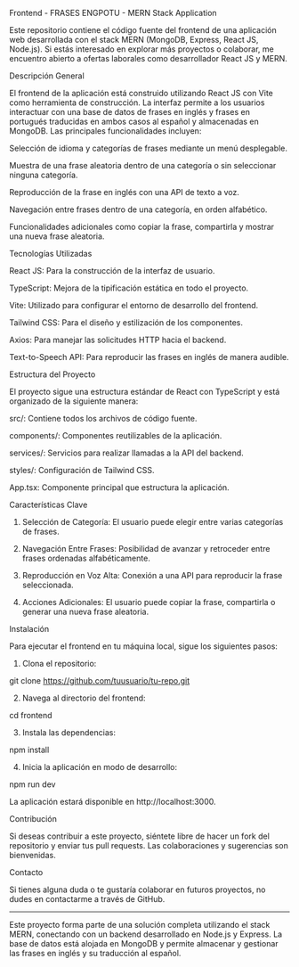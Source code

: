 Frontend - FRASES ENGPOTU - MERN Stack Application

Este repositorio contiene el código fuente del frontend de una aplicación web desarrollada con el stack MERN (MongoDB, Express, React JS, Node.js). Si estás interesado en explorar más proyectos o colaborar, me encuentro abierto a ofertas laborales como desarrollador React JS y MERN.

Descripción General

El frontend de la aplicación está construido utilizando React JS con Vite como herramienta de construcción. La interfaz permite a los usuarios interactuar con una base de datos de frases en inglés y frases en portugués traducidas en ambos casos al español y almacenadas en MongoDB. Las principales funcionalidades incluyen:

Selección de idioma y categorías de frases mediante un menú desplegable.

Muestra de una frase aleatoria dentro de una categoría o sin seleccionar ninguna categoría.

Reproducción de la frase en inglés con una API de texto a voz.

Navegación entre frases dentro de una categoría, en orden alfabético.

Funcionalidades adicionales como copiar la frase, compartirla y mostrar una nueva frase aleatoria.


Tecnologías Utilizadas

React JS: Para la construcción de la interfaz de usuario.

TypeScript: Mejora de la tipificación estática en todo el proyecto.

Vite: Utilizado para configurar el entorno de desarrollo del frontend.

Tailwind CSS: Para el diseño y estilización de los componentes.

Axios: Para manejar las solicitudes HTTP hacia el backend.

Text-to-Speech API: Para reproducir las frases en inglés de manera audible.


Estructura del Proyecto

El proyecto sigue una estructura estándar de React con TypeScript y está organizado de la siguiente manera:

src/: Contiene todos los archivos de código fuente.

components/: Componentes reutilizables de la aplicación.

services/: Servicios para realizar llamadas a la API del backend.

styles/: Configuración de Tailwind CSS.

App.tsx: Componente principal que estructura la aplicación.



Características Clave

1. Selección de Categoría: El usuario puede elegir entre varias categorías de frases.


2. Navegación Entre Frases: Posibilidad de avanzar y retroceder entre frases ordenadas alfabéticamente.


3. Reproducción en Voz Alta: Conexión a una API para reproducir la frase seleccionada.


4. Acciones Adicionales: El usuario puede copiar la frase, compartirla o generar una nueva frase aleatoria.



Instalación

Para ejecutar el frontend en tu máquina local, sigue los siguientes pasos:

1. Clona el repositorio:



git clone https://github.com/tuusuario/tu-repo.git

2. Navega al directorio del frontend:



cd frontend

3. Instala las dependencias:



npm install

4. Inicia la aplicación en modo de desarrollo:



npm run dev

La aplicación estará disponible en http://localhost:3000.

Contribución

Si deseas contribuir a este proyecto, siéntete libre de hacer un fork del repositorio y enviar tus pull requests. Las colaboraciones y sugerencias son bienvenidas.

Contacto

Si tienes alguna duda o te gustaría colaborar en futuros proyectos, no dudes en contactarme a través de GitHub.


---

Este proyecto forma parte de una solución completa utilizando el stack MERN, conectando con un backend desarrollado en Node.js y Express. La base de datos está alojada en MongoDB y permite almacenar y gestionar las frases en inglés y su traducción al español.


